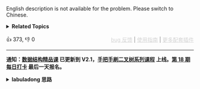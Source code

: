 English description is not available for the problem. Please switch to Chinese.
<details><summary><strong>Related Topics</strong></summary>树 | 深度优先搜索 | 二叉搜索树 | 二叉树</details><br>

<div>👍 373, 👎 0<span style='float: right;'><span style='color: gray;'><a href='https://github.com/labuladong/fucking-algorithm/discussions/939' target='_blank' style='color: lightgray;text-decoration: underline;'>bug 反馈</a> | <a href='https://labuladong.gitee.io/article/fname.html?fname=jb插件简介' target='_blank' style='color: lightgray;text-decoration: underline;'>使用指南</a> | <a href='https://labuladong.github.io/algo/images/others/%E5%85%A8%E5%AE%B6%E6%A1%B6.jpg' target='_blank' style='color: lightgray;text-decoration: underline;'>更多配套插件</a></span></span></div>

<div id="labuladong"><hr>

**通知：[数据结构精品课](https://aep.h5.xeknow.com/s/1XJHEO) 已更新到 V2.1，[手把手刷二叉树系列课程](https://aep.xet.tech/s/3YGcq3) 上线。[第 18 期每日打卡](https://aep.xet.tech/s/2PLO1n) 最后一天报名。**

<details><summary><strong>labuladong 思路</strong></summary>

## 基本思路

这道题很像 [230. 二叉搜索树中第 K 小的元素](/problems/kth-smallest-element-in-a-bst)，只不过 230 题求第 `k` 小的值，这里求第 `k` 大的值。

你可以看下我在写的 230 题的思路，本题也可以利用 BST 的中序遍历计算第 `k` 大的元素。只不过常规的中序遍历得到的顺序是从小到大的，而我们想得到从大到小的顺序。

这也很简单，只要把中序遍历框架反过来，先递归遍历右子树，再递归遍历左子树，即可获得降序结果：

```java
void traverse(TreeNode root) {
    if (root == null) {
        return;
    }
    traverse(root.right);
    // 中序位置
    traverse(root.left);
}
```

所以只要把 230 题的解法稍加修改即可解决本题。

**标签：[二叉搜索树](https://mp.weixin.qq.com/mp/appmsgalbum?__biz=MzAxODQxMDM0Mw==&action=getalbum&album_id=2121995456690946054)**

## 解法代码

提示：🟢 标记的是我写的解法代码，🤖 标记的是 chatGPT 翻译的多语言解法代码。如有错误，可以 [点这里](https://github.com/labuladong/fucking-algorithm/issues/1113) 反馈和修正。

<div class="tab-panel"><div class="tab-nav">
<button data-tab-item="cpp" class="tab-nav-button btn " data-tab-group="default" onclick="switchTab(this)">cpp🤖</button>

<button data-tab-item="python" class="tab-nav-button btn " data-tab-group="default" onclick="switchTab(this)">python🤖</button>

<button data-tab-item="java" class="tab-nav-button btn active" data-tab-group="default" onclick="switchTab(this)">java🟢</button>

<button data-tab-item="go" class="tab-nav-button btn " data-tab-group="default" onclick="switchTab(this)">go🤖</button>

<button data-tab-item="javascript" class="tab-nav-button btn " data-tab-group="default" onclick="switchTab(this)">javascript🤖</button>
</div><div class="tab-content">
<div data-tab-item="cpp" class="tab-item " data-tab-group="default"><div class="highlight">

```cpp
// 注意：cpp 代码由 chatGPT🤖 根据我的 java 代码翻译，旨在帮助不同背景的读者理解算法逻辑。
// 本代码已经通过力扣的测试用例，应该可直接成功提交。

class Solution {
public:
    int kthLargest(TreeNode* root, int k) {
        // 利用 BST 的中序遍历特性
        traverse(root, k);
        return res;
    }

    // 记录结果
    int res = 0;
    // 记录当前元素的排名
    int rank = 0;
    void traverse(TreeNode* root, int k) {
        if (root == nullptr) {
            return;
        }
        traverse(root->right, k);
        /* 中序遍历代码位置 */
        rank++;
        if (k == rank) {
            // 找到第 k 大的元素
            res = root->val;
            return;
        }
        /*****************/
        traverse(root->left, k);
    }
};
```

</div></div>

<div data-tab-item="python" class="tab-item " data-tab-group="default"><div class="highlight">

```python
# 注意：python 代码由 chatGPT🤖 根据我的 java 代码翻译，旨在帮助不同背景的读者理解算法逻辑。
# 本代码还未经过力扣测试，仅供参考，如有疑惑，可以参照我写的 java 代码对比查看。

class Solution:
    def kthLargest(self, root: TreeNode, k: int) -> int:
        # 利用 BST 的中序遍历特性
        self.rank = 0
        self.traverse(root, k)
        return self.res
    
    # 记录结果
    res = 0
    # 记录当前元素的排名
    rank = 0
    
    def traverse(self, root: TreeNode, k: int) -> None:
        if not root:
            return
        
        self.traverse(root.right, k)
        """ 中序遍历代码位置 """
        self.rank += 1
        if self.rank == k:
            # 找到第 k 大的元素
            self.res = root.val
            return
        /*****************/
        self.traverse(root.left, k)
```

</div></div>

<div data-tab-item="java" class="tab-item active" data-tab-group="default"><div class="highlight">

```java
class Solution {
    public int kthLargest(TreeNode root, int k) {
        // 利用 BST 的中序遍历特性
        traverse(root, k);
        return res;
    }

    // 记录结果
    int res = 0;
    // 记录当前元素的排名
    int rank = 0;
    void traverse(TreeNode root, int k) {
        if (root == null) {
            return;
        }
        traverse(root.right, k);
        /* 中序遍历代码位置 */
        rank++;
        if (k == rank) {
            // 找到第 k 大的元素
            res = root.val;
            return;
        }
        /*****************/
        traverse(root.left, k);
    }
}
```

</div></div>

<div data-tab-item="go" class="tab-item " data-tab-group="default"><div class="highlight">

```go
// 注意：go 代码由 chatGPT🤖 根据我的 java 代码翻译，旨在帮助不同背景的读者理解算法逻辑。
// 本代码已经通过力扣的测试用例，应该可直接成功提交。

func kthLargest(root *TreeNode, k int) int {
    // 利用 BST 的中序遍历特性
    traverse := func(node *TreeNode, k int) {}
    res, rank := 0, 0

    traverse = func(node *TreeNode, k int) {
        if node == nil {
            return
        }
        traverse(node.Right, k)
        /* 中序遍历代码位置 */
        rank++
        if k == rank {
            // 找到第 k 大的元素
            res = node.Val
            return
        }
        /*****************/
        traverse(node.Left, k)
    }

    traverse(root, k)
    return res
}
```

</div></div>

<div data-tab-item="javascript" class="tab-item " data-tab-group="default"><div class="highlight">

```javascript
// 注意：javascript 代码由 chatGPT🤖 根据我的 java 代码翻译，旨在帮助不同背景的读者理解算法逻辑。
// 本代码已经通过力扣的测试用例，应该可直接成功提交。

var kthLargest = function(root, k) {
    let res = 0, rank = 0;

    const traverse = function(root, k) {
        if (root === null) {
            return;
        }
        traverse(root.right, k);
        /* 中序遍历代码位置 */
        rank++;
        if (k === rank) {
            // 找到第 k 大的元素
            res = root.val;
            return;
        }
        /*****************/
        traverse(root.left, k);
    }

    traverse(root, k);
    return res;
};
```

</div></div>
</div></div>

</details>
</div>



